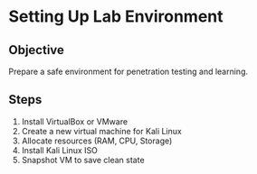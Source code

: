 # Setting Up Lab Environment

## Objective
Prepare a safe environment for penetration testing and learning.

## Steps
1. Install VirtualBox or VMware
2. Create a new virtual machine for Kali Linux
3. Allocate resources (RAM, CPU, Storage)
4. Install Kali Linux ISO
5. Snapshot VM to save clean state
